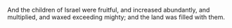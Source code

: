 And the children of Israel were fruitful, and increased abundantly, and multiplied, and waxed exceeding mighty; and the land was filled with them.
